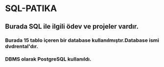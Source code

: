 # SQL-PATIKA
 
## Burada SQL ile ilgili ödev ve projeler vardır.
### Burada 15 tablo içeren bir database kullanılmıştır.Database ismi dvdrental'dır.
### DBMS olarak PostgreSQL kullanıldı.
